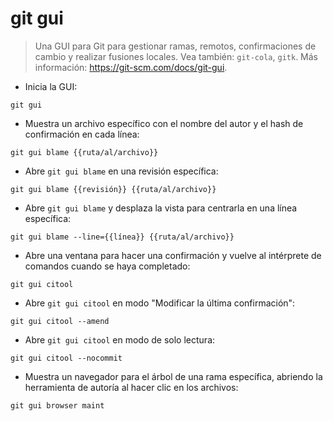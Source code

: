 # git gui

> Una GUI para Git para gestionar ramas, remotos, confirmaciones de cambio y realizar fusiones locales.
> Vea también: `git-cola`, `gitk`.
> Más información: <https://git-scm.com/docs/git-gui>.

- Inicia la GUI:

`git gui`

- Muestra un archivo específico con el nombre del autor y el hash de confirmación en cada línea:

`git gui blame {{ruta/al/archivo}}`

- Abre `git gui blame` en una revisión específica:

`git gui blame {{revisión}} {{ruta/al/archivo}}`

- Abre `git gui blame` y desplaza la vista para centrarla en una línea específica:

`git gui blame --line={{línea}} {{ruta/al/archivo}}`

- Abre una ventana para hacer una confirmación y vuelve al intérprete de comandos cuando se haya completado:

`git gui citool`

- Abre `git gui citool` en modo "Modificar la última confirmación":

`git gui citool --amend`

- Abre `git gui citool` en modo de solo lectura:

`git gui citool --nocommit`

- Muestra un navegador para el árbol de una rama específica, abriendo la herramienta de autoría al hacer clic en los archivos:

`git gui browser maint`
